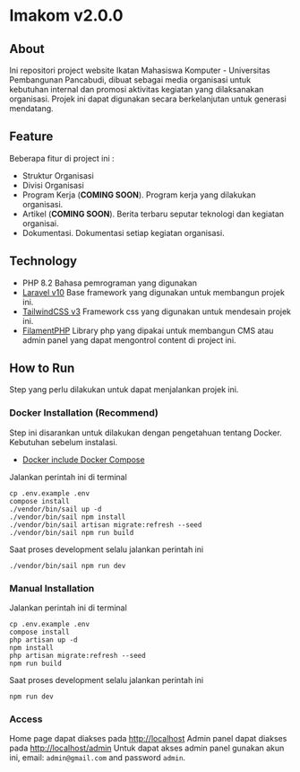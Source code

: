 # Imakom v2.0.0

## About

Ini repositori project website Ikatan Mahasiswa Komputer - Universitas Pembangunan Pancabudi, dibuat sebagai media organisasi untuk kebutuhan internal dan promosi aktivitas kegiatan yang dilaksanakan organisasi. Projek ini dapat digunakan secara berkelanjutan untuk generasi mendatang.

## Feature

Beberapa fitur di project ini :

- Struktur Organisasi
- Divisi Organisasi
- Program Kerja (**COMING SOON**). Program kerja yang dilakukan organisasi.
- Artikel (**COMING SOON**). Berita terbaru seputar teknologi dan kegiatan organisai.
- Dokumentasi. Dokumentasi setiap kegiatan organisasi.

## Technology

- PHP 8.2
  Bahasa pemrograman yang digunakan
- [Laravel v10](https://laravel.com/docs/10.x)
  Base framework yang digunakan untuk membangun projek ini.
- [TailwindCSS v3](https://tailwindcss.com/)
  Framework css yang digunakan untuk mendesain projek ini.
- [FilamentPHP](https://filamentphp.com/)
  Library php yang dipakai untuk membangun CMS atau admin panel yang dapat mengontrol content di project ini.

## How to Run

Step yang perlu dilakukan untuk dapat menjalankan projek ini.

### Docker Installation (Recommend)

Step ini disarankan untuk dilakukan dengan pengetahuan tentang Docker. Kebutuhan sebelum instalasi.

- [Docker include Docker Compose ](https://docs.docker.com/get-docker/) 

Jalankan perintah ini di terminal

```$
cp .env.example .env
compose install
./vendor/bin/sail up -d
./vendor/bin/sail npm install
./vendor/bin/sail artisan migrate:refresh --seed
./vendor/bin/sail npm run build
```

Saat proses development selalu jalankan perintah ini

```$
./vendor/bin/sail npm run dev
```

### Manual Installation

Jalankan perintah ini di terminal

```$
cp .env.example .env
compose install
php artisan up -d
npm install
php artisan migrate:refresh --seed
npm run build
```

Saat proses development selalu jalankan perintah ini

```$
npm run dev
```

### Access

Home page dapat diakses pada [http://localhost](http://localhost)
Admin panel dapat diakses pada [http://localhost/admin](http://localhost/admin)
Untuk dapat akses admin panel gunakan akun ini, email: `admin@gmail.com` and password `admin`.

